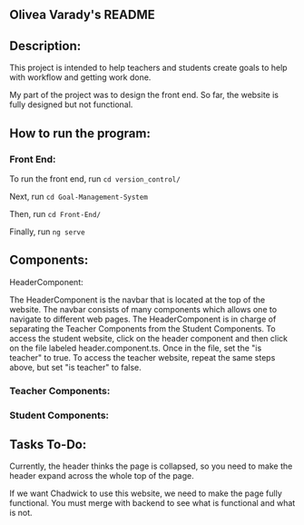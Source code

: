 ## Olivea Varady's README

## Description:

This project is intended to help teachers and students create goals to help with workflow and getting work done.

My part of the project was to design the front end. So far, the website is fully designed but not functional.

## How to run the program:

### Front End:
To run the front end, run `cd version_control/`

Next, run `cd Goal-Management-System`

Then, run `cd Front-End/`

Finally, run `ng serve`

## Components:

HeaderComponent:

The HeaderComponent is the navbar that is located at the top of the website. The navbar consists of many components which allows one to navigate to different web pages. The HeaderComponent is in charge of separating the Teacher Components from the Student Components. To access the student website, click on the header component and then click on the file labeled header.component.ts. Once in the file, set the "is teacher" to true. To access the teacher website, repeat the same steps above, but set "is teacher" to false. 

### Teacher Components:

### Student Components:

## Tasks To-Do:
Currently, the header thinks the page is collapsed, so you need to make the header expand across the whole top of the page.

If we want Chadwick to use this website, we need to make the page fully functional. You must merge with backend to see what is functional and what is not.
